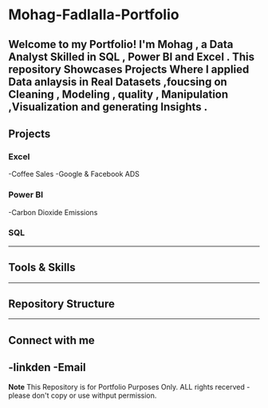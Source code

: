 # Mohag-Fadlalla-Portfolio
Welcome to my Portfolio!
I'm Mohag , a Data Analyst Skilled in SQL , Power BI  and Excel .
This repository Showcases Projects Where I applied Data anlaysis in Real Datasets ,foucsing on Cleaning , Modeling , quality , Manipulation ,Visualization and generating Insights .
---
## Projects 
### Excel
-Coffee Sales
-Google & Facebook ADS
### Power BI 
-Carbon Dioxide Emissions
### SQL 
---
## Tools & Skills

---
## Repository Structure


---
## Connect with me 
-linkden
-Email
---
**Note** This Repository is for Portfolio Purposes Only.
ALL rights recerved -please don't copy or use withput permission.

